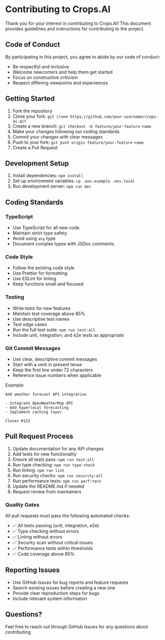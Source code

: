 # Contributing to Crops.AI

Thank you for your interest in contributing to Crops.AI! This document provides guidelines and instructions for contributing to the project.

## Code of Conduct

By participating in this project, you agree to abide by our code of conduct:
- Be respectful and inclusive
- Welcome newcomers and help them get started
- Focus on constructive criticism
- Respect differing viewpoints and experiences

## Getting Started

1. Fork the repository
2. Clone your fork: `git clone https://github.com/your-username/crops-ai.git`
3. Create a new branch: `git checkout -b feature/your-feature-name`
4. Make your changes following our coding standards
5. Commit your changes with clear messages
6. Push to your fork: `git push origin feature/your-feature-name`
7. Create a Pull Request

## Development Setup

1. Install dependencies: `npm install`
2. Set up environment variables: `cp .env.example .env.local`
3. Run development server: `npm run dev`

## Coding Standards

### TypeScript
- Use TypeScript for all new code
- Maintain strict type safety
- Avoid using `any` type
- Document complex types with JSDoc comments

### Code Style
- Follow the existing code style
- Use Prettier for formatting
- Use ESLint for linting
- Keep functions small and focused

### Testing
- Write tests for new features
- Maintain test coverage above 85%
- Use descriptive test names
- Test edge cases
- Run the full test suite: `npm run test:all`
- Include unit, integration, and e2e tests as appropriate

### Git Commit Messages
- Use clear, descriptive commit messages
- Start with a verb in present tense
- Keep the first line under 72 characters
- Reference issue numbers when applicable

Example:
```
Add weather forecast API integration

- Integrate OpenWeatherMap API
- Add hyperlocal forecasting
- Implement caching layer

Closes #123
```

## Pull Request Process

1. Update documentation for any API changes
2. Add tests for new functionality
3. Ensure all tests pass: `npm run test:all`
4. Run type checking: `npm run type-check`
5. Run linting: `npm run lint`
6. Run security checks: `npm run security:all`
7. Run performance tests: `npm run perf:test`
8. Update the README.md if needed
9. Request review from maintainers

### Quality Gates

All pull requests must pass the following automated checks:
- ✅ All tests passing (unit, integration, e2e)
- ✅ Type checking without errors
- ✅ Linting without errors
- ✅ Security scan without critical issues
- ✅ Performance tests within thresholds
- ✅ Code coverage above 85%

## Reporting Issues

- Use GitHub Issues for bug reports and feature requests
- Search existing issues before creating a new one
- Provide clear reproduction steps for bugs
- Include relevant system information

## Questions?

Feel free to reach out through GitHub Issues for any questions about contributing.